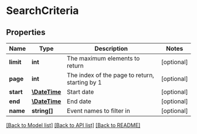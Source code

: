 # SearchCriteria

## Properties
Name | Type | Description | Notes
------------ | ------------- | ------------- | -------------
**limit** | **int** | The maximum elements to return | [optional] 
**page** | **int** | The index of the page to return, starting by 1 | [optional] 
**start** | [**\DateTime**](\DateTime.md) | Start date | [optional] 
**end** | [**\DateTime**](\DateTime.md) | End date | [optional] 
**name** | **string[]** | Event names to filter in | [optional] 

[[Back to Model list]](../README.md#documentation-for-models) [[Back to API list]](../README.md#documentation-for-api-endpoints) [[Back to README]](../README.md)


